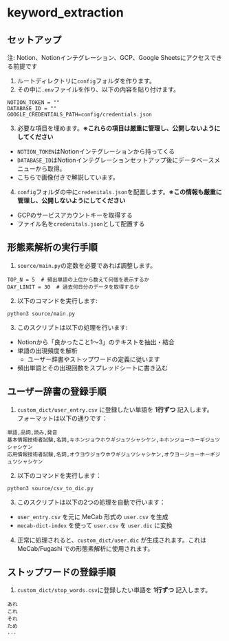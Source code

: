 # keyword_extraction

## セットアップ
注: Notion、Notionインテグレーション、GCP、Google Sheetsにアクセスできる前提です

1. ルートディレクトリに`config`フォルダを作ります。
2. その中に`.env`ファイルを作り、以下の内容を貼り付けます。
```
NOTION_TOKEN = ""
DATABASE_ID = ""
GOOGLE_CREDENTIALS_PATH=config/credentials.json
```

3. 必要な項目を埋めます。**※これらの項目は厳重に管理し、公開しないようにしてください**
- `NOTION_TOKEN`はNotionインテグレーションから持ってくる
- `DATABASE_ID`はNotionインテグレーションセットアップ後にデータベースメニューから取得。
- こちらで画像付きで解説しています。

4. `config`フォルダの中に`credenitals.json`を配置します。**※この情報も厳重に管理し、公開しないようにしてください**
- GCPのサービスアカウントキーを取得する
- ファイル名を`credenitals.json`として配置する


## 形態素解析の実行手順

1. `source/main.py`の定数を必要であれば調整します。
```
TOP_N = 5  # 頻出単語の上位から数えて何個を表示するか
DAY_LINIT = 30  # 過去何日分のデータを取得するか
```

2. 以下のコマンドを実行します:
```
python3 source/main.py
```

3. このスクリプトは以下の処理を行います:
- Notionから「良かったこと1〜3」のテキストを抽出・結合
- 単語の出現頻度を解析
   - ユーザー辞書やストップワードの定義に従います
- 頻出単語とその出現回数をスプレッドシートに書き込む


## ユーザー辞書の登録手順

1. `custom_dict/user_entry.csv` に登録したい単語を **1行ずつ** 記入します。  
   フォーマットは以下の通りです：
```
単語,品詞,読み,発音
基本情報技術者試験,名詞,キホンジョウホウギジュツシャシケン,キホンジョーホーギジュツシャシケン
応用情報技術者試験,名詞,オウヨウジョウホウギジュツシャシケン,オウヨージョーホーギジュツシャシケン
```

2. 以下のコマンドを実行します：
```
python3 source/csv_to_dic.py
```

3. このスクリプトは以下の2つの処理を自動で行います：
- `user_entry.csv` を元に MeCab 形式の `user.csv` を生成
- `mecab-dict-index` を使って `user.csv` を `user.dic` に変換

4. 正常に処理されると、`custom_dict/user.dic` が生成されます。これは MeCab/Fugashi での形態素解析に使用されます。


## ストップワードの登録手順
 
1. `custom_dict/stop_words.csv`に登録したい単語を **1行ずつ** 記入します。 
```
あれ
これ
それ
ため
...
```